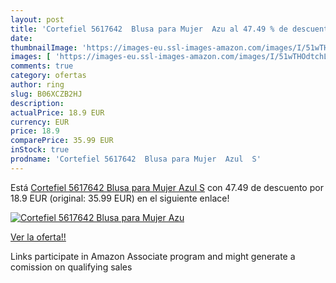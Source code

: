```yaml
---
layout: post
title: 'Cortefiel 5617642  Blusa para Mujer  Azu al 47.49 % de descuento'
date: 
thumbnailImage: 'https://images-eu.ssl-images-amazon.com/images/I/51wTHOdtchL._SL200_.jpg'
images: [ 'https://images-eu.ssl-images-amazon.com/images/I/51wTHOdtchL._SL200_.jpg' ]
comments: true
category: ofertas
author: ring
slug: B06XCZB2HJ
description:
actualPrice: 18.9 EUR
currency: EUR
price: 18.9
comparePrice: 35.99 EUR
inStock: true
prodname: 'Cortefiel 5617642  Blusa para Mujer  Azul  S'
---
```


Está [Cortefiel 5617642  Blusa para Mujer  Azul  S](https://www.amazon.es/dp/B06XCZB2HJ/?tag=tolees-21) con 47.49 de descuento por 18.9 EUR (original: 35.99 EUR) en el siguiente enlace!

[![Cortefiel 5617642  Blusa para Mujer  Azu](https://images-eu.ssl-images-amazon.com/images/I/51wTHOdtchL._SL200_.jpg)](https://www.amazon.es/dp/B06XCZB2HJ/?tag=tolees-21)

[Ver la oferta!!](https://www.amazon.es/dp/B06XCZB2HJ/?tag=tolees-21)

Links participate in Amazon Associate program and might generate a comission on qualifying sales


